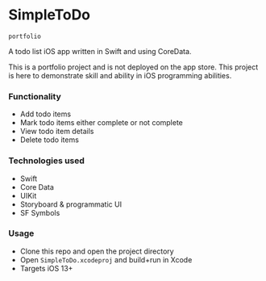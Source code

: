 # SimpleToDo
`portfolio`

A todo list iOS app written in Swift and using CoreData.

This is a portfolio project and is not deployed on the app store. This project is here to demonstrate skill and ability in iOS programming abilities.

### Functionality
* Add todo items
* Mark todo items either complete or not complete
* View todo item details
* Delete todo items


### Technologies used
* Swift
* Core Data
* UIKit
* Storyboard & programmatic UI
* SF Symbols

### Usage
* Clone this repo and open the project directory
* Open `SimpleToDo.xcodeproj` and build+run in Xcode
* Targets iOS 13+

